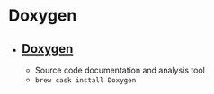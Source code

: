 # Doxygen
- [Doxygen](https://www.doxygen.nl/)
  - 
  - Source code documentation and analysis tool
  - `brew cask install Doxygen`
